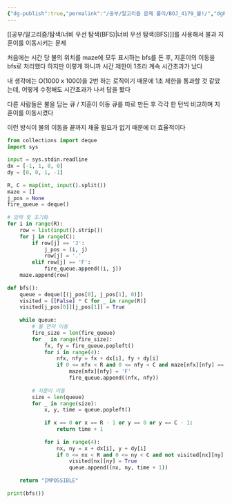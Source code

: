```yaml
---
{"dg-publish":true,"permalink":"/공부/알고리즘 문제 풀이/BOJ_4179_불!/","dgPassFrontmatter":true}
---
```



[[공부/알고리즘/탐색/너비 우선 탐색(BFS)\|너비 우선 탐색(BFS)]]를 사용해서 불과 지훈이를 이동시키는 문제

처음에는 시간 당 불의 위치를 maze에 모두 표시하는 bfs를 돈 후, 지훈이의 이동을 bfs로 처리했다
하지만 이렇게 하니까 시간 제한이 1초라 계속 시간초과가 났다

내 생각에는 O(1000 x 1000)을 2번 하는 로직이기 때문에 1초 제한을 통과할 것 같았는데, 어떻게 수정해도 시간초과가 나서 답을 봤다

다른 사람들은 불을 담는 큐 / 지훈이 이동 큐를 따로 만든 후 각각 한 턴씩 비교하며 지훈이를 이동시켰다

이런 방식이 불의 이동을 끝까지 채울 필요가 없기 때문에 더 효율적이다

```python
from collections import deque  
import sys  
  
input = sys.stdin.readline  
dx = [-1, 1, 0, 0]  
dy = [0, 0, 1, -1]  
  
R, C = map(int, input().split())  
maze = []  
j_pos = None  
fire_queue = deque()  
  
# 입력 및 초기화  
for i in range(R):  
    row = list(input().strip())  
    for j in range(C):  
        if row[j] == 'J':  
            j_pos = (i, j)  
            row[j] = '.'  
        elif row[j] == 'F':  
            fire_queue.append((i, j))  
    maze.append(row)  
  
def bfs():  
    queue = deque([(j_pos[0], j_pos[1], 0)])  
    visited = [[False] * C for _ in range(R)]  
    visited[j_pos[0]][j_pos[1]] = True  
  
    while queue:  
        # 불 먼저 이동  
        fire_size = len(fire_queue)  
        for _ in range(fire_size):  
            fx, fy = fire_queue.popleft()  
            for i in range(4):  
                nfx, nfy = fx + dx[i], fy + dy[i]  
                if 0 <= nfx < R and 0 <= nfy < C and maze[nfx][nfy] == '.':  
                    maze[nfx][nfy] = 'F'  
                    fire_queue.append((nfx, nfy))  
  
        # 지훈이 이동  
        size = len(queue)  
        for _ in range(size):  
            x, y, time = queue.popleft()  
  
            if x == 0 or x == R - 1 or y == 0 or y == C - 1:  
                return time + 1  
  
            for i in range(4):  
                nx, ny = x + dx[i], y + dy[i]  
                if 0 <= nx < R and 0 <= ny < C and not visited[nx][ny] and maze[nx][ny] == '.':  
                    visited[nx][ny] = True  
                    queue.append((nx, ny, time + 1))  
  
    return "IMPOSSIBLE"  
  
print(bfs())
```